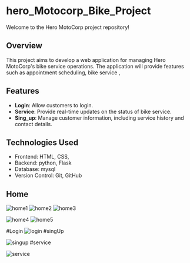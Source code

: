# hero_Motocorp_Bike_Project

Welcome to the Hero MotoCorp project repository!

## Overview

This project aims to develop a web application for managing Hero MotoCorp's bike service operations. The application will provide features such as appointment scheduling, bike service ,

## Features

- **Login**: Allow customers to login.
- **Service**: Provide real-time updates on the status of bike service.
- **Sing_up**: Manage customer information, including service history and contact details.

## Technologies Used

- Frontend: HTML, CSS, 
- Backend: python, Flask
- Database: mysql
- Version Control: Git, GitHub

## Home
![home1](https://github.com/vishalyadavazm/hero_Motocorp_Bike_Project/assets/93594891/770a8f62-7524-49e5-884f-d59d1e9eba0d)
![home2](https://github.com/vishalyadavazm/hero_Motocorp_Bike_Project/assets/93594891/4cf9be5b-0bcb-44e9-a436-826b91507296)
![home3](https://github.com/vishalyadavazm/hero_Motocorp_Bike_Project/assets/93594891/df05938e-fe26-4070-96f8-0f52902fa71f)

![home4](https://github.com/vishalyadavazm/hero_Motocorp_Bike_Project/assets/93594891/b71c2f83-59b2-4cb5-9624-17c657796e74)
![home5](https://github.com/vishalyadavazm/hero_Motocorp_Bike_Project/assets/93594891/67ec2641-a6c9-4576-a6ec-cbcbb3febebf)

#Login
![login](https://github.com/vishalyadavazm/hero_Motocorp_Bike_Project/assets/93594891/b04a5f9e-7299-4902-8e14-33a55c9ce7a2)
#singUp


![singup](https://github.com/vishalyadavazm/hero_Motocorp_Bike_Project/assets/93594891/a61a6e95-8dae-4559-9414-816c5e1aac95)
#service

![service](https://github.com/vishalyadavazm/hero_Motocorp_Bike_Project/assets/93594891/5fccea39-e964-498f-bd70-01da487556c7)




